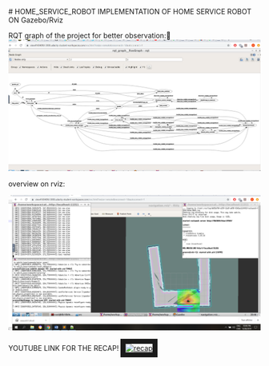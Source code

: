 ﻿﻿﻿# HOME_SERVICE_ROBOT
 IMPLEMENTATION OF HOME SERVICE ROBOT ON Gazebo/Rviz

RQT graph of the project for better observation:
![](IMAGES/rqt.png)

overview on rviz:

![](IMAGES/robot.png)

YOUTUBE LINK FOR THE RECAP!
<a href="http://www.youtube.com/watch?feature=player_embedded&v=i4_W6hlHcJc
" target="_blank"><img src="http://img.youtube.com/vi/i4_W6hlHcJc/0.jpg" 
alt="recap" width="240" height="180" border="10" /></a>
